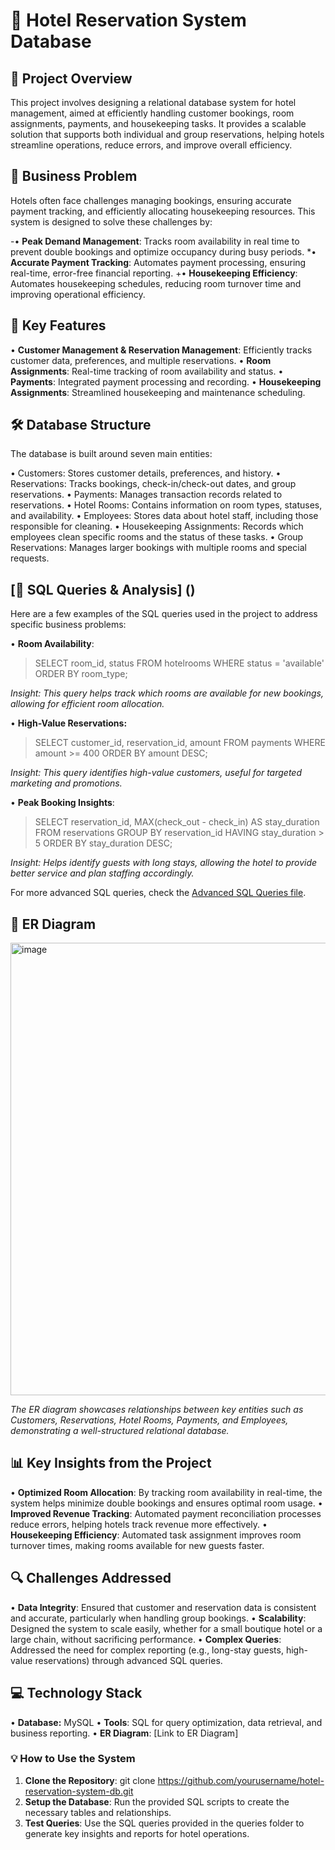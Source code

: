 # 🏨 Hotel Reservation System Database

## 🌟 Project Overview
This project involves designing a relational database system for hotel management, aimed at efficiently handling customer bookings, room assignments, payments, and housekeeping tasks. It provides a scalable solution that supports both individual and group reservations, helping hotels streamline operations, reduce errors, and improve overall efficiency.


## 🎯 Business Problem
Hotels often face challenges managing bookings, ensuring accurate payment tracking, and efficiently allocating housekeeping resources. This system is designed to solve these challenges by:

-• **Peak Demand Management**: Tracks room availability in real time to prevent double bookings and optimize occupancy during busy periods.
*• **Accurate Payment Tracking**: Automates payment processing, ensuring real-time, error-free financial reporting.
+• **Housekeeping Efficiency**: Automates housekeeping schedules, reducing room turnover time and improving operational efficiency.

## 🔑 Key Features
• **Customer Management & Reservation Management**: Efficiently tracks customer data, preferences, and multiple reservations.
• **Room Assignments**: Real-time tracking of room availability and status.
• **Payments**: Integrated payment processing and recording.
• **Housekeeping Assignments**: Streamlined housekeeping and maintenance scheduling.

## 🛠️ Database Structure
The database is built around seven main entities:

• Customers: Stores customer details, preferences, and history.
• Reservations: Tracks bookings, check-in/check-out dates, and group reservations.
• Payments: Manages transaction records related to reservations.
• Hotel Rooms: Contains information on room types, statuses, and availability.
• Employees: Stores data about hotel staff, including those responsible for cleaning.
• Housekeeping Assignments: Records which employees clean specific rooms and the status of these tasks.
• Group Reservations: Manages larger bookings with multiple rooms and special requests.

## [🧠 SQL Queries & Analysis] ()
Here are a few examples of the SQL queries used in the project to address specific business problems:

• **Room Availability**:

>SELECT room_id, status FROM hotelrooms WHERE status = 'available' ORDER BY room_type;

_Insight: This query helps track which rooms are available for new bookings, allowing for efficient room allocation._

• **High-Value Reservations:**

>SELECT customer_id, reservation_id, amount 
>FROM payments 
>WHERE amount >= 400 
>ORDER BY amount DESC;

_Insight: This query identifies high-value customers, useful for targeted marketing and promotions._

• **Peak Booking Insights**:

>SELECT reservation_id, MAX(check_out - check_in) AS stay_duration 
>FROM reservations 
>GROUP BY reservation_id 
>HAVING stay_duration > 5 
>ORDER BY stay_duration DESC;

_Insight: Helps identify guests with long stays, allowing the hotel to provide better service and plan staffing accordingly._

For more advanced SQL queries, check the [Advanced SQL Queries file](). 

## 🏢 ER Diagram
<img width="724" alt="image" src="https://github.com/user-attachments/assets/7593fbdc-9acf-411b-923b-cead0ad74459">

_The ER diagram showcases relationships between key entities such as Customers, Reservations, Hotel Rooms, Payments, and Employees, demonstrating a well-structured relational database._

## 📊 Key Insights from the Project
• **Optimized Room Allocation**: By tracking room availability in real-time, the system helps minimize double bookings and ensures optimal room usage.
• **Improved Revenue Tracking**: Automated payment reconciliation processes reduce errors, helping hotels track revenue more effectively.
• **Housekeeping Efficiency**: Automated task assignment improves room turnover times, making rooms available for new guests faster.

## 🔍 Challenges Addressed
• **Data Integrity**: Ensured that customer and reservation data is consistent and accurate, particularly when handling group bookings.
• **Scalability**: Designed the system to scale easily, whether for a small boutique hotel or a large chain, without sacrificing performance.
• **Complex Queries**: Addressed the need for complex reporting (e.g., long-stay guests, high-value reservations) through advanced SQL queries.

## 💻 Technology Stack
• **Database:** MySQL
• **Tools**: SQL for query optimization, data retrieval, and business reporting.
• **ER Diagram**: [Link to ER Diagram]

### 💡 How to Use the System

1. **Clone the Repository**:
git clone https://github.com/yourusername/hotel-reservation-system-db.git
2. **Setup the Database**: Run the provided SQL scripts to create the necessary tables and relationships.
3. **Test Queries**: Use the SQL queries provided in the queries folder to generate key insights and reports for hotel operations.


